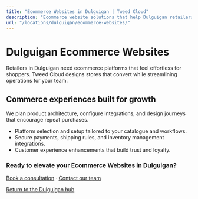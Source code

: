 ```yaml
---
title: "Ecommerce Websites in Dulguigan | Tweed Cloud"
description: "Ecommerce website solutions that help Dulguigan retailers sell with confidence."
url: "/locations/dulguigan/ecommerce-websites/"
---
```


# Dulguigan Ecommerce Websites

Retailers in Dulguigan need ecommerce platforms that feel effortless for shoppers. Tweed Cloud designs stores that convert while streamlining operations for your team.

## Commerce experiences built for growth

We plan product architecture, configure integrations, and design journeys that encourage repeat purchases.

- Platform selection and setup tailored to your catalogue and workflows.
- Secure payments, shipping rules, and inventory management integrations.
- Customer experience enhancements that build trust and loyalty.

### Ready to elevate your Ecommerce Websites in Dulguigan?

[Book a consultation](/consultation/) · [Contact our team](/contact/)

[Return to the Dulguigan hub](/locations/dulguigan/)
